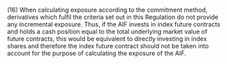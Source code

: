 (16) When calculating exposure according to the commitment method, derivatives which fulfil the criteria set out in this Regulation do not provide any incremental exposure. Thus, if the AIF invests in index future contracts and holds a cash position equal to the total underlying market value of future contracts, this would be equivalent to directly investing in index shares and therefore the index future contract should not be taken into account for the purpose of calculating the exposure of the AIF.